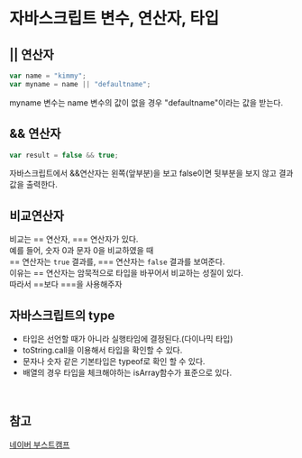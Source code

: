 # 자바스크립트 변수, 연산자, 타입

## || 연산자

```javascript
var name = "kimmy";
var myname = name || "defaultname";
```

myname 변수는 name 변수의 값이 없을 경우 "defaultname"이라는 값을 받는다.
<br>

## && 연산자

```javascript
var result = false && true;
```

자바스크립트에서 &&연산자는 왼쪽(앞부분)을 보고 false이면 뒷부분을 보지 않고 결과값을 출력한다.
<br>

## 비교연산자

비교는 == 연산자, === 연산자가 있다.<br>
예를 들어, 숫자 0과 문자 0을 비교하였을 때<br>
== 연산자는 `true` 결과를, === 연산자는 `false` 결과를 보여준다.<br>
이유는 == 연산자는 암묵적으로 타입을 바꾸어서 비교하는 성질이 있다.<br>
따라서 ==보다 ===을 사용해주자<br>

## 자바스크립트의 type

-   타입은 선언할 때가 아니라 실행타임에 결정된다.(다이나믹 타입)
-   toString.call을 이용해서 타입을 확인할 수 있다.
-   문자나 숫자 같은 기본타입은 typeof로 확인 할 수 있다.
-   배열의 경우 타입을 체크해야하는 isArray함수가 표준으로 있다.

<br>

## 참고

[네이버 부스트캠프](https://www.edwith.org/boostcourse-web/lecture/16693/)
